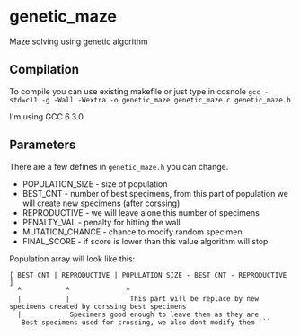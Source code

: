 # genetic_maze
Maze solving using genetic algorithm

## Compilation
To compile you can use existing makefile or just type in cosnole `gcc -std=c11 -g -Wall -Wextra -o genetic_maze genetic_maze.c genetic_maze.h`

I'm using GCC 6.3.0

## Parameters

There are a few defines in `genetic_maze.h` you can change.

* POPULATION_SIZE - size of population
* BEST_CNT - number of best specimens, from this part of population we will create new specimens (after corssing)
* REPRODUCTIVE - we will leave alone this number of specimens 
* PENALTY_VAL - penalty for hitting the wall 
* MUTATION_CHANCE - chance to modify random specimen 
* FINAL_SCORE - if score is lower than this value algorithm will stop

Population array will look like this:

```
[ BEST_CNT | REPRODUCTIVE | POPULATION_SIZE - BEST_CNT - REPRODUCTIVE ]   
  ^           ^              ^
  |           |               This part will be replace by new specimens created by corssing best specimens
  |            Specimens good enough to leave them as they are
   Best specimens used for crossing, we also dont modify them ```